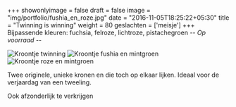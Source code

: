 +++
showonlyimage = false
draft = false
image = "img/portfolio/fushia_en_roze.jpg"
date = "2016-11-05T18:25:22+05:30"
title = "Twinning is winning"
weight = 80
geslachten = ['meisje']
+++
Bijpassende kleuren: fuchsia, felroze, lichtroze, pistachegroen
*-- Op voorraad --*
<!--more-->
![Kroontje twinning][1]
![Kroontje fushia en mintgroen][2]
![Kroontje roze en mintgroen][3]

Twee originele, unieke kronen en die toch op elkaar lijken. Ideaal voor de verjaardag van een tweeling.

Ook afzonderlijk te verkrijgen

[1]: /img/portfolio/fushia_en_roze.jpg
[2]: /img/portfolio/fushia_en_mintgroen.jpg
[3]: /img/portfolio/roze_en_mintgroen.jpg